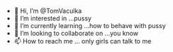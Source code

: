 - 👋 Hi, I’m @TomVaculka
- 👀 I’m interested in ...pussy
- 🌱 I’m currently learning ...how to behave with pussy
- 💞️ I’m looking to collaborate on ...you know
- 📫 How to reach me ... only girls can talk to me

<!---
TomVaculka/TomVaculka is a ✨ special ✨ repository because its `README.md` (this file) appears on your GitHub profile.
You can click the Preview link to take a look at your changes.
--->
